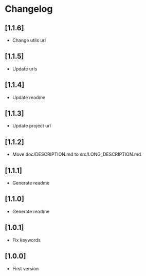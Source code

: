# Changelog

## [1.1.6]
- Change utils url

## [1.1.5]
- Update urls

## [1.1.4]
- Update readme

## [1.1.3]
- Update project url

## [1.1.2]
- Move doc/DESCRIPTION.md to src/LONG_DESCRIPTION.md

## [1.1.1]
- Generate readme

## [1.1.0]
- Generate readme

## [1.0.1]
- Fix keywords

## [1.0.0]
- First version

